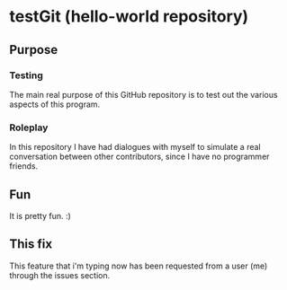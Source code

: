 # testGit (hello-world repository)
## Purpose
### Testing
The main real purpose of this GitHub repository is to test out the various aspects of this program.
### Roleplay
In this repository I have had dialogues with myself to simulate a real conversation between other contributors, since I have no programmer friends.
## Fun
It is pretty fun. :)
## This fix
This feature that i'm typing now has been requested from a user (me) through the issues section.
